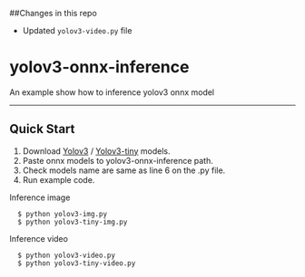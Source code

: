 ##Changes in this repo
- Updated `yolov3-video.py` file

# yolov3-onnx-inference
An example show how to inference yolov3 onnx model
- - -
Quick Start
-------------
1. Download [Yolov3](https://github.com/onnx/models/tree/master/vision/object_detection_segmentation/yolov3) / [Yolov3-tiny](https://github.com/onnx/models/tree/master/vision/object_detection_segmentation/tiny-yolov3) models.
2. Paste onnx models to yolov3-onnx-inference path.
3. Check models name are same as line 6 on the .py file.
4. Run example code.

Inference image
```
  $ python yolov3-img.py
  $ python yolov3-tiny-img.py
```
Inference video
```
  $ python yolov3-video.py
  $ python yolov3-tiny-video.py
```

